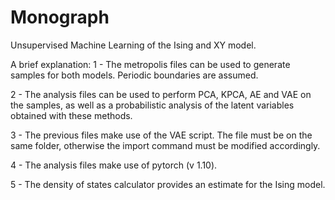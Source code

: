 # Monograph
Unsupervised Machine Learning of the Ising and XY model.

A brief explanation:
1 - The metropolis files can be used to generate samples for both models. Periodic boundaries are assumed.

2 - The analysis files can be used to perform PCA, KPCA, AE and VAE on the samples, as well as a probabilistic analysis of the latent variables obtained with these methods.

3 - The previous files make use of the VAE script. The file must be on the same folder, otherwise the import command must be modified accordingly.

4 - The analysis files make use of pytorch (v 1.10).

5 - The density of states calculator provides an estimate for the Ising model.
